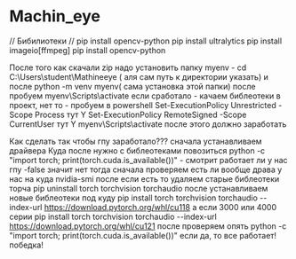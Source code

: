# Machin_eye

// Бибилиотеки //
pip install opencv-python
pip install ultralytics
pip install imageio[ffmpeg]
pip install opencv-python



После того как скачали zip надо установить папку myenv - cd C:\Users\student\Mathineeye ( аля сам путь к директории указать) и после python -m venv myenv( сама установка этой папки)
после пробуем myenv\Scripts\activate если сработало - качаем библеотеки в проект, нет то - 
пробуем в powershell Set-ExecutionPolicy Unrestricted -Scope Process тут Y
Set-ExecutionPolicy RemoteSigned -Scope CurrentUser тут Y
myenv\Scripts\activate
после этого должно заработать



Как сделать так чтобы гпу заработало???
сначала устанавливаем драйвера Куда
после нужно с библеотеками повозиться
python -c "import torch; print(torch.cuda.is_available())" - смотрит работает ли у нас гпу -false значит нет
тогда сначала проверяем есть ли вообще драва у нас на куда nvidia-smi
после если есть то удаляем старые библеотеки торча
pip uninstall torch torchvision torchaudio
после устанавливаем новые библеотеки под куду
pip install torch torchvision torchaudio --index-url https://download.pytorch.org/whl/cu118
а если 3000 или 4000 серии
pip install torch torchvision torchaudio --index-url https://download.pytorch.org/whl/cu121
после проверяем опять
python -c "import torch; print(torch.cuda.is_available())"
если да, то все работает! победка!
